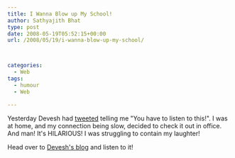 ```yaml
---
title: I Wanna Blow up My School!
author: Sathyajith Bhat
type: post
date: 2008-05-19T05:52:15+00:00
url: /2008/05/19/i-wanna-blow-up-my-school/



categories:
  - Web
tags:
  - humour
  - Web

---
```

  
Yesterday Devesh had [tweeted][1] telling me "You have to listen to this!". I was at home, and my connection being slow, decided to check it out in office. And man! It's HILARIOUS! I was struggling to contain my laughter!

Head over to [Devesh's blog][2] and listen to it!

 [1]: https://twitter.com/deveshm/statuses/814144507
 [2]: https://devesh.net/blog/2008/05/18/i-want-to-blow-up-my-school/
